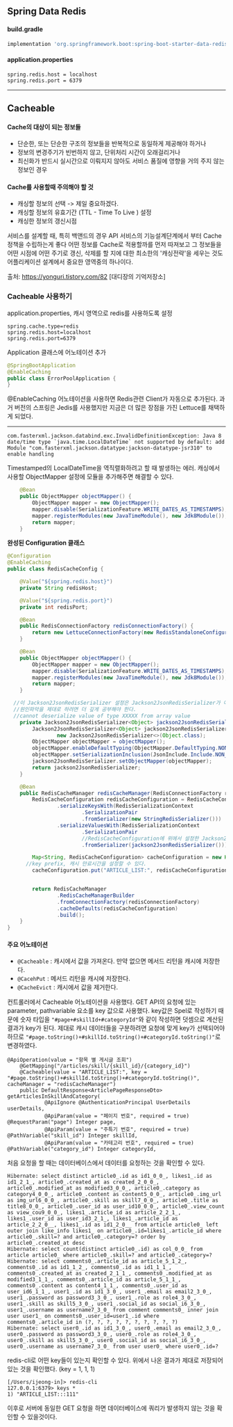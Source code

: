 ## Spring Data Redis

#### build.gradle

```groovy
implementation 'org.springframework.boot:spring-boot-starter-data-redis'
```

#### application.properties

```properties
spring.redis.host = localhost
spring.redis.port = 6379
```

---

## Cacheable

#### Cache의 대상이 되는 정보들

- 단순한, 또는 단순한 구조의 정보들을 반복적으로 동일하게 제공해야 하거나
- 정보의 변경주기가 빈번하지 않고, 단위처리 시간이 오래걸리거나
- 최신화가 반드시 실시간으로 이뤄지지 않아도 서비스 품질에 영향을 거의 주지 않는 정보인 경우 

#### Cache를 사용할때 주의해야 할 것

- 캐싱할 정보의 선택 -> 제일 중요하겠다.
- 캐싱할 정보의 유효기간 (TTL - Time To Live ) 설정
- 캐싱한 정보의 갱신시점

서비스를 설계할 때, 특히 백앤드의 경우 API 서비스의 기능설계단계에서 부터 Cache정책을 수립하는게 좋다
어떤 정보를 Cache로 적용할까를 먼저 따져보고 그 정보들을 어떤 시점에 어떤 주기로 갱신, 삭제를 할 지에 대한 최소한의 '캐싱전략'을 세우는 것도 어플리케이션 설계에서 중요한 영역중의 하나이다.

출처: https://yonguri.tistory.com/82 [대디장의 기억저장소]

### Cacheable 사용하기

application.properties, 캐시 영역으로 redis를 사용하도록 설정

```properties
spring.cache.type=redis 
spring.redis.host=localhost 
spring.redis.port=6379
```

Application 클래스에 어노테이션 추가

```java
@SpringBootApplication
@EnableCaching
public class ErrorPoolApplication {
}
```

@EnableCaching 어노테이션을 사용하면 Redis관련 Client가 자동으로 추가된다.
과거 버전의 스프링은 Jedis를 사용했지만 지금은 더 많은 장점을 가진 Lettuce를 채택하게 되었다.

---

```
com.fasterxml.jackson.databind.exc.InvalidDefinitionException: Java 8 date/time type `java.time.LocalDateTime` not supported by default: add Module "com.fasterxml.jackson.datatype:jackson-datatype-jsr310" to enable handling 
```

Timestamped의 LocalDateTime을 역직렬화하려고 할 때 발생하는 에러.
캐싱에서 사용할 ObjectMapper 설정에 모듈을 추가해주면 해결할 수 있다.

```java
    @Bean
    public ObjectMapper objectMapper() {
        ObjectMapper mapper = new ObjectMapper();
        mapper.disable(SerializationFeature.WRITE_DATES_AS_TIMESTAMPS); // timestamp 형식 안따르도록 설정
        mapper.registerModules(new JavaTimeModule(), new Jdk8Module()); // LocalDateTime 매핑을 위해 모듈 활성화
        return mapper;
    }
```



**완성된 Configuration 클래스**

```java
@Configuration
@EnableCaching
public class RedisCacheConfig {

    @Value("${spring.redis.host}")
    private String redisHost;

    @Value("${spring.redis.port}")
    private int redisPort;

    @Bean
    public RedisConnectionFactory redisConnectionFactory() {
        return new LettuceConnectionFactory(new RedisStandaloneConfiguration(redisHost, redisPort));
    }

    @Bean
    public ObjectMapper objectMapper() {
        ObjectMapper mapper = new ObjectMapper();
        mapper.disable(SerializationFeature.WRITE_DATES_AS_TIMESTAMPS);
        mapper.registerModules(new JavaTimeModule(), new Jdk8Module());
        return mapper;
    }

  //이 Jackson2JsonRedisSerializer 설정은 Jackson2JsonRedisSerializer가 어플리케이션의 커스텀 클래스로 역직렬화 하지 못하는 문제로 추가했다.
  //원인파악을 제대로 하려면 더 깊게 공부해야 한다.
  //cannot deserialize value of type XXXXX from array value
    private Jackson2JsonRedisSerializer<Object> jackson2JsonRedisSerializer() {
        Jackson2JsonRedisSerializer<Object> jackson2JsonRedisSerializer =
                new Jackson2JsonRedisSerializer<>(Object.class);
        ObjectMapper objectMapper = objectMapper();
        objectMapper.enableDefaultTyping(ObjectMapper.DefaultTyping.NON_FINAL, JsonTypeInfo.As.PROPERTY);
        objectMapper.setSerializationInclusion(JsonInclude.Include.NON_NULL);
        jackson2JsonRedisSerializer.setObjectMapper(objectMapper);
        return jackson2JsonRedisSerializer;
    }

    @Bean
    public RedisCacheManager redisCacheManager(RedisConnectionFactory redisConnectionFactory) {
        RedisCacheConfiguration redisCacheConfiguration = RedisCacheConfiguration.defaultCacheConfig()
                .serializeKeysWith(RedisSerializationContext
                        .SerializationPair
                        .fromSerializer(new StringRedisSerializer()))
                .serializeValuesWith(RedisSerializationContext
                        .SerializationPair
                        //RedisCacheConfiguration에 위에서 설정한 Jackson2JsonRedisSerializer를 사용
                        .fromSerializer(jackson2JsonRedisSerializer()));

        Map<String, RedisCacheConfiguration> cacheConfiguration = new HashMap<>();
      //key prefix, 캐시 만료시간을 설정할 수 있다.
        cacheConfiguration.put("ARTICLE_LIST:", redisCacheConfiguration.entryTtl(Duration.ofSeconds(360L)));


        return RedisCacheManager
                .RedisCacheManagerBuilder
                .fromConnectionFactory(redisConnectionFactory)
                .cacheDefaults(redisCacheConfiguration)
                .build();
    }
}
```



#### 주요 어노테이션

- `@Cacheable` : 캐시에서 값을 가져온다. 만약 없으면 메서드 리턴을 캐시에 저장한다.
- `@CacehPut` : 메서드 리턴을 캐시에 저장한다.
- `@CacheEvict` : 캐시에서 값을 제거한다.

컨트롤러에서 Cacheable 어노테이션을 사용했다.
GET API의 요청에 있는 parameter, pathvariable 요소를 key 값으로 사용했다.
key값은 Spel로 작성하기 때문에 숫자 타입을 `"#page+#skillId+#categoryId"`와 같이 작성하면 덧셈으로 계산된 결과가 key가 된다.
제대로 캐시 데이터들을 구분하려면 요청에 맞게 key가 선택되어야 하므로 `"#page.toString()+#skillId.toString()+#categoryId.toString()"`로 변경하였다.

```
@ApiOperation(value = "항목 별 게시글 조회")
    @GetMapping("/articles/skill/{skill_id}/{category_id}")
    @Cacheable(value = "ARTICLE_LIST:", key = "#page.toString()+#skillId.toString()+#categoryId.toString()", cacheManager = "redisCacheManager")
    public DefaultResponse<ArticlePageResponseDto> getArticlesInSkillAndCategory(
            @ApiIgnore @AuthenticationPrincipal UserDetails userDetails,
            @ApiParam(value = "페이지 번호", required = true) @RequestParam("page") Integer page,
            @ApiParam(value = "주특기 번호", required = true) @PathVariable("skill_id") Integer skillId,
            @ApiParam(value = "카테고리 번호", required = true) @PathVariable("category_id") Integer categoryId,
```



처음 요청을 할 때는 데이터베이스에서 데이터를 요청하는 것을 확인할 수 있다.

```
Hibernate: select distinct article0_.id as id1_0_0_, likes1_.id as id1_2_1_, article0_.created_at as created_2_0_0_, article0_.modified_at as modified3_0_0_, article0_.category as category4_0_0_, article0_.content as content5_0_0_, article0_.img_url as img_url6_0_0_, article0_.skill as skill7_0_0_, article0_.title as title8_0_0_, article0_.user_id as user_id10_0_0_, article0_.view_count as view_cou9_0_0_, likes1_.article_id as article_2_2_1_, likes1_.user_id as user_id3_2_1_, likes1_.article_id as article_2_2_0__, likes1_.id as id1_2_0__ from article article0_ left outer join like_info likes1_ on article0_.id=likes1_.article_id where article0_.skill=? and article0_.category=? order by article0_.created_at desc
Hibernate: select count(distinct article0_.id) as col_0_0_ from article article0_ where article0_.skill=? and article0_.category=?
Hibernate: select comments0_.article_id as article_5_1_2_, comments0_.id as id1_1_2_, comments0_.id as id1_1_1_, comments0_.created_at as created_2_1_1_, comments0_.modified_at as modified3_1_1_, comments0_.article_id as article_5_1_1_, comments0_.content as content4_1_1_, comments0_.user_id as user_id6_1_1_, user1_.id as id1_3_0_, user1_.email as email2_3_0_, user1_.password as password3_3_0_, user1_.role as role4_3_0_, user1_.skill as skill5_3_0_, user1_.social_id as social_i6_3_0_, user1_.username as username7_3_0_ from comment comments0_ inner join user user1_ on comments0_.user_id=user1_.id where comments0_.article_id in (?, ?, ?, ?, ?, ?, ?, ?, ?, ?)
Hibernate: select user0_.id as id1_3_0_, user0_.email as email2_3_0_, user0_.password as password3_3_0_, user0_.role as role4_3_0_, user0_.skill as skill5_3_0_, user0_.social_id as social_i6_3_0_, user0_.username as username7_3_0_ from user user0_ where user0_.id=?
```



redis-cli로 어떤 key들이 있는지 확인할 수 있다. 위에서 나온 결과가 제대로 저장되어 있는 것을 확인했다. (key = 1, 1, 1)

```
[/Users/ijeong-in]> redis-cli
127.0.0.1:6379> keys *
1) "ARTICLE_LIST:::111"
```

이후로 서버에 동일한 GET 요청을 하면 데이터베이스에 쿼리가 발생하지 않는 것을 확인할 수 있을것이다.
